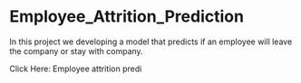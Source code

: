 # Employee_Attrition_Prediction
In this project we developing a model that predicts if an employee  will leave the company or stay with company.


Click Here: Employee attrition predi
